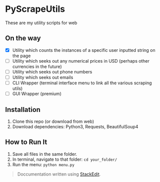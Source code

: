 # PyScrapeUtils
These are my utility scripts for web 

## On the way
 - [x] Utility which counts the instances of a specific user inputted string on the page
 - [ ] Utility which seeks out any numerical prices in USD (perhaps other currencies in the future)
 - [ ] Utility which seeks out phone numbers
 - [ ] Utility which seeks out emails
 - [ ] CLI Wrapper (terminal interface menu to link all the various scraping utils)
 - [ ] GUI Wrapper (premium)

## Installation
1.  Clone this repo (or download from web)
2. Download dependencies: Python3, Requests, BeautifulSoup4

## How to Run It
1.  Save all files in the same folder.
2.  In terminal, navigate to that folder:
`cd your_folder/` 
3.  Run the menu:
`python menu.py`




> Doccumentation written using [StackEdit](https://stackedit.io/).